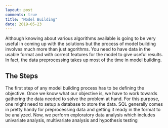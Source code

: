 ```yaml
---
layout: post
comments: true
title: "Model Building"
date: 2019-05-23
---
```


Although knowing about various algorithms available is going to be very useful in coming up with the solutions but the process of model building involves much more than just agorithms. You need to have data in the usable format and with correct features for the model to give useful results. In fact, the data preprocessing takes up most of the time in model building.

## The Steps

The first step of any model building process has to be defining the objective. Once we know what our objective is, we have to work towards gathering the data needed to solve the problem at hand. For this purpose, one might need to setup a database to store the data. SQL generally comes in pretty handy for preprocessing data and getting it ready in the format to be analyzed. Now, we perform exploratory data analysis which includes univariate analysis, multivariate analysis and hypothesis testing






